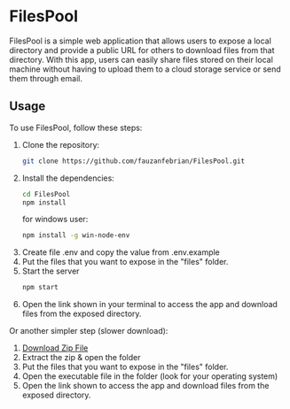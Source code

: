 # FilesPool

FilesPool is a simple web application that allows users to expose a local directory and provide a public URL for others
to download files from that directory. With this app, users can easily share files stored on their local machine without
having to upload them to a cloud storage service or send them through email.

## Usage

To use FilesPool, follow these steps:

1. Clone the repository:
    ```bash
    git clone https://github.com/fauzanfebrian/FilesPool.git
    ```
2. Install the dependencies:
    ```bash
    cd FilesPool
    npm install
    ```
    for windows user:
    ```bash
    npm install -g win-node-env
    ```
3. Create file .env and copy the value from .env.example
4. Put the files that you want to expose in the "files" folder.
5. Start the server
    ```bash
    npm start
    ```
6. Open the link shown in your terminal to access the app and download files from the exposed directory.

Or another simpler step (slower download):

1. [Download Zip File](https://github.com/fauzanfebrian/FilesPool/archive/refs/heads/executable.zip)
2. Extract the zip & open the folder
3. Put the files that you want to expose in the "files" folder.
4. Open the executable file in the folder (look for your operating system)
5. Open the link shown to access the app and download files from the exposed directory.
